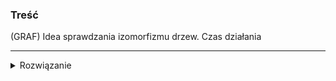### Treść
(GRAF)
Idea sprawdzania izomorfizmu drzew. Czas działania

------
<details><summary>Rozwiązanie</summary>
<p>

